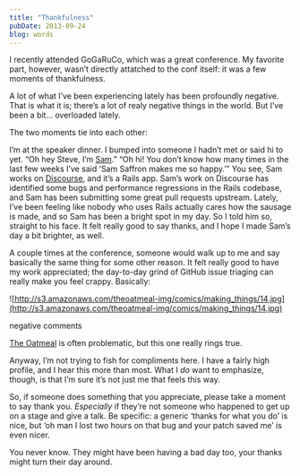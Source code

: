 ```yaml
---
title: "Thankfulness"
pubDate: 2013-09-24
blog: words
---
```



I recently attended GoGaRuCo, which was a great conference. My favorite part, however, wasn’t directly attatched to the conf itself: it was a few moments of thankfulness.

A lot of what I’ve been experiencing lately has been profoundly negative. That is what it is; there’s a lot of realy negative things in the world. But I’ve been a bit… overloaded lately.

The two moments tie into each other:

I’m at the speaker dinner. I bumped into someone I hadn’t met or said hi to yet. “Oh hey Steve, I’m [Sam](https://twitter.com/samsaffron).” “Oh hi! You don’t know how many times in the last few weeks I’ve said ‘Sam Saffron makes me so happy.’” You see, Sam works on [Discourse](http://www.discourse.org/), and it’s a Rails app. Sam’s work on Discourse has identified some bugs and performance regressions in the Rails codebase, and Sam has been submitting some great pull requests upstream. Lately, I’ve been feeling like nobody who uses Rails actually cares how the sausage is made, and so Sam has been a bright spot in my day. So I told him so, straight to his face. It felt really good to say thanks, and I hope I made Sam’s day a bit brighter, as well.

A couple times at the conference, someone would walk up to me and say basically the same thing for some other reason. It felt really good to have my work appreciated; the day-to-day grind of GitHub issue triaging can really make you feel crappy. Basically:

![http://s3.amazonaws.com/theoatmeal-img/comics/making_things/14.jpg](http://s3.amazonaws.com/theoatmeal-img/comics/making_things/14.jpg)

negative comments

[The Oatmeal](http://theoatmeal.com/comics/making_things) is often problematic, but this one really rings true.

Anyway, I’m not trying to fish for compliments here. I have a fairly high profile, and I hear this more than most. What I *do* want to emphasize, though, is that I’m sure it’s not just me that feels this way.

So, if someone does something that you appreciate, please take a moment to say thank you. *Especially* if they’re not someone who happened to get up on a stage and give a talk. Be specific: a generic ‘thanks for what you do’ is nice, but ‘oh man I lost two hours on that bug and your patch saved me’ is even nicer.

You never know. They might have been having a bad day too, your thanks might turn their day around.
